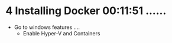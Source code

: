 # 4 Installing Docker         00:11:51       ...... 


- Go to windows features ....
    - Enable Hyper-V and Containers  






